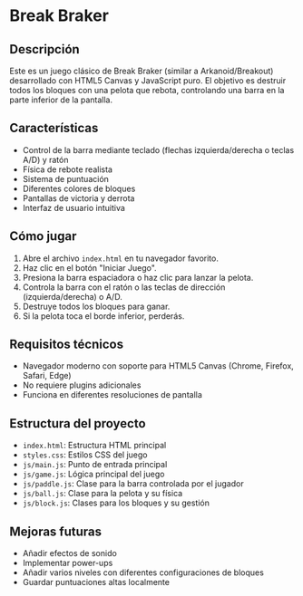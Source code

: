 # Break Braker

## Descripción
Este es un juego clásico de Break Braker (similar a Arkanoid/Breakout) desarrollado con HTML5 Canvas y JavaScript puro. El objetivo es destruir todos los bloques con una pelota que rebota, controlando una barra en la parte inferior de la pantalla.

## Características
- Control de la barra mediante teclado (flechas izquierda/derecha o teclas A/D) y ratón
- Física de rebote realista
- Sistema de puntuación
- Diferentes colores de bloques
- Pantallas de victoria y derrota
- Interfaz de usuario intuitiva

## Cómo jugar
1. Abre el archivo `index.html` en tu navegador favorito.
2. Haz clic en el botón "Iniciar Juego".
3. Presiona la barra espaciadora o haz clic para lanzar la pelota.
4. Controla la barra con el ratón o las teclas de dirección (izquierda/derecha) o A/D.
5. Destruye todos los bloques para ganar.
6. Si la pelota toca el borde inferior, perderás.

## Requisitos técnicos
- Navegador moderno con soporte para HTML5 Canvas (Chrome, Firefox, Safari, Edge)
- No requiere plugins adicionales
- Funciona en diferentes resoluciones de pantalla

## Estructura del proyecto
- `index.html`: Estructura HTML principal
- `styles.css`: Estilos CSS del juego
- `js/main.js`: Punto de entrada principal
- `js/game.js`: Lógica principal del juego
- `js/paddle.js`: Clase para la barra controlada por el jugador
- `js/ball.js`: Clase para la pelota y su física
- `js/block.js`: Clases para los bloques y su gestión

## Mejoras futuras
- Añadir efectos de sonido
- Implementar power-ups
- Añadir varios niveles con diferentes configuraciones de bloques
- Guardar puntuaciones altas localmente 